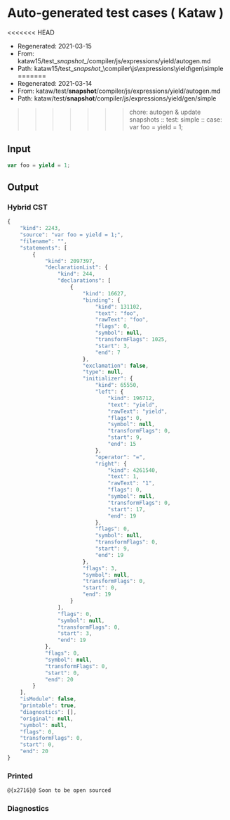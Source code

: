 # Auto-generated test cases ( Kataw )
<<<<<<< HEAD
- Regenerated: 2021-03-15
- From: kataw15/test\__snapshot__/compiler/js/expressions/yield/autogen.md
- Path: kataw15/test\__snapshot__\compiler\js\expressions\yield\gen\simple
=======
- Regenerated: 2021-03-14
- From: kataw/test/__snapshot__/compiler/js/expressions/yield/autogen.md
- Path: kataw/test/__snapshot__/compiler/js/expressions/yield/gen/simple
>>>>>>> chore: autogen & update snapshots
> :: test: simple
> :: case: var foo = yield = 1;
## Input

`````js
var foo = yield = 1;
`````

## Output

### Hybrid CST

```javascript
{
    "kind": 2243,
    "source": "var foo = yield = 1;",
    "filename": "",
    "statements": [
        {
            "kind": 2097397,
            "declarationList": {
                "kind": 244,
                "declarations": [
                    {
                        "kind": 16627,
                        "binding": {
                            "kind": 131102,
                            "text": "foo",
                            "rawText": "foo",
                            "flags": 0,
                            "symbol": null,
                            "transformFlags": 1025,
                            "start": 3,
                            "end": 7
                        },
                        "exclamation": false,
                        "type": null,
                        "initializer": {
                            "kind": 65550,
                            "left": {
                                "kind": 196712,
                                "text": "yield",
                                "rawText": "yield",
                                "flags": 0,
                                "symbol": null,
                                "transformFlags": 0,
                                "start": 9,
                                "end": 15
                            },
                            "operator": "=",
                            "right": {
                                "kind": 4261540,
                                "text": 1,
                                "rawText": "1",
                                "flags": 0,
                                "symbol": null,
                                "transformFlags": 0,
                                "start": 17,
                                "end": 19
                            },
                            "flags": 0,
                            "symbol": null,
                            "transformFlags": 0,
                            "start": 9,
                            "end": 19
                        },
                        "flags": 3,
                        "symbol": null,
                        "transformFlags": 0,
                        "start": 0,
                        "end": 19
                    }
                ],
                "flags": 0,
                "symbol": null,
                "transformFlags": 0,
                "start": 3,
                "end": 19
            },
            "flags": 0,
            "symbol": null,
            "transformFlags": 0,
            "start": 0,
            "end": 20
        }
    ],
    "isModule": false,
    "printable": true,
    "diagnostics": [],
    "original": null,
    "symbol": null,
    "flags": 0,
    "transformFlags": 0,
    "start": 0,
    "end": 20
}
```

### Printed

```javascript
@{x2716}@ Soon to be open sourced
```

### Diagnostics

```javascript

```

